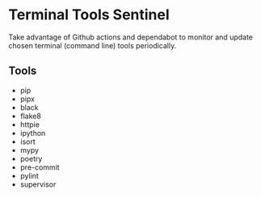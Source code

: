 # Terminal Tools Sentinel

Take advantage of Github actions and dependabot to monitor and update chosen terminal (command line) tools periodically.

## Tools
- pip
- pipx
- black
- flake8
- httpie
- ipython
- isort
- mypy
- poetry
- pre-commit
- pylint
- supervisor
